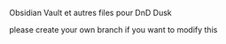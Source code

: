 Obsidian Vault et autres files pour DnD Dusk

please create your own branch if you want to modify this

